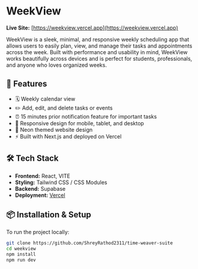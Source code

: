 # WeekView

**Live Site:** [https://weekview.vercel.app](https://weekview.vercel.app)

WeekView is a sleek, minimal, and responsive weekly scheduling app that allows users to easily plan, view, and manage their tasks and appointments across the week. Built with performance and usability in mind, WeekView works beautifully across devices and is perfect for students, professionals, and anyone who loves organized weeks.

## 🚀 Features

- 🗓️ Weekly calendar view
- ✏️ Add, edit, and delete tasks or events
- ⏰ 15 minutes prior notification feature for important tasks
- 📱 Responsive design for mobile, tablet, and desktop
- 🎨 Neon themed website design 
- ⚡ Built with Next.js and deployed on Vercel

## 🛠️ Tech Stack

- **Frontend:** React, VITE
- **Styling:** Tailwind CSS / CSS Modules 
- **Backend:** Supabase
- **Deployment:** [Vercel](https://vercel.com)

## 📦 Installation & Setup

To run the project locally:

```bash
git clone https://github.com/ShreyRathod2311/time-weaver-suite
cd weekview
npm install
npm run dev
